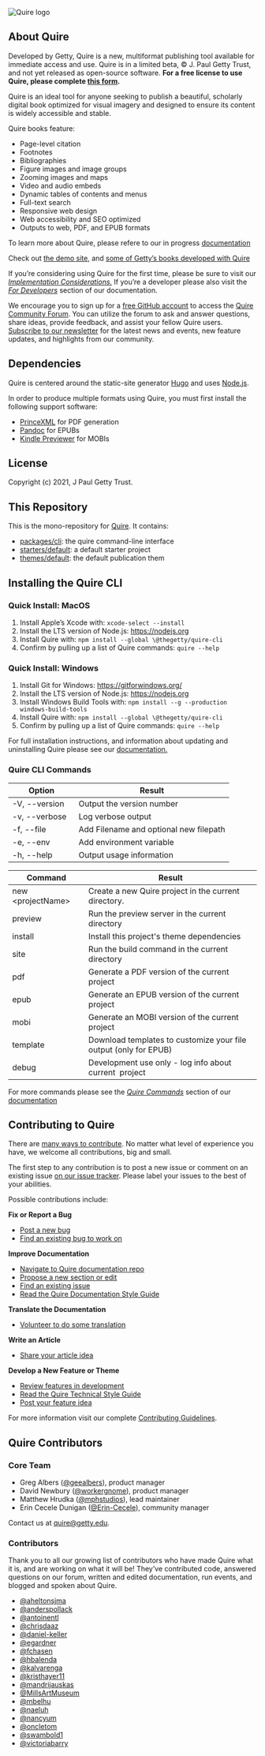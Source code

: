 ![Quire logo](static/img/quire_logo_tm.png)

## About Quire 

Developed by Getty, Quire is a new, multiformat publishing tool available for immediate access and use. Quire is in a limited beta, © J. Paul Getty Trust, and not yet released as open-source software. **For a free license to use Quire, please complete [this form](http://bit.ly/quire-signup).**

Quire is an ideal tool for anyone seeking to publish a beautiful, scholarly digital book optimized for visual imagery and designed to ensure its content is widely accessible and stable. 

Quire books feature:

- Page-level citation
- Footnotes
- Bibliographies
- Figure images and image groups
- Zooming images and maps
- Video and audio embeds
- Dynamic tables of contents and menus
- Full-text search
- Responsive web design
- Web accessibility and SEO optimized
- Outputs to web, PDF, and EPUB formats

To learn more about Quire, please refere to our in progress [documentation](https://quire.getty.edu)

Check out [the demo site](https://thegetty.github.io/quire-starter/), and [some of Getty’s books developed with Quire](http://www.getty.edu/publications/digital/digitalpubs.html)

If you’re considering using Quire for the first time, please be sure to visit our [*Implementation Considerations.*](https://quire.getty.edu/documentation/implementation/) If you’re a developer please also visit the [*For Developers*](https://quire.getty.edu/documentation/for-developers/) section of our documentation.

We encourage you to sign up for a [free GitHub account](https://github.com/join) to access the [Quire Community Forum](https://github.com/thegetty/quire/discussions/11). You can utilize the forum to ask and answer questions, share ideas, provide feedback, and assist your fellow Quire users. [Subscribe to our newsletter](http://eepurl.com/hg8ROf) for the latest news and events, new feature updates, and highlights from our community. 

## Dependencies

Quire is centered around the static-site generator [Hugo](https://github.com/gohugoio/hugo) and uses [Node.js](https://nodejs.org/en/).

In order to produce multiple formats using Quire, you must first install the following support software:

- [PrinceXML](https://www.princexml.com/download/) for PDF generation 
- [Pandoc](https://pandoc.org/installing.html) for EPUBs
- [Kindle Previewer](https://www.amazon.com/gp/feature.html?ie=UTF8&docId=1000765261) for MOBIs

## License

Copyright (c) 2021, J Paul Getty Trust.

## This Repository

This is the mono-repository for [Quire](https://quire.getty.edu/). It contains:

-   [packages/cli](https://github.com/thegetty/quire/tree/main/packages): the quire command-line interface
-   [starters/default](https://github.com/thegetty/quire/tree/main/starters): a default starter project
-   [themes/default](https://github.com/thegetty/quire/tree/main/themes): the default publication them


## Installing the Quire CLI

### Quick Install: MacOS

1.  Install Apple’s Xcode with: `xcode-select --install`
2.  Install the LTS version of Node.js: https://nodejs.org
3.  Install Quire with: `npm install --global \@thegetty/quire-cli`
4.  Confirm by pulling up a list of Quire commands: `quire --help`

### Quick Install: Windows

1.  Install Git for Windows: https://gitforwindows.org/
2.  Install the LTS version of Node.js: https://nodejs.org
3.  Install Windows Build Tools with: `npm install --g --production windows-build-tools`
4.  Install Quire with: `npm install --global \@thegetty/quire-cli`
5.  Confirm by pulling up a list of Quire commands: `quire --help`

For full installation instructions, and information about updating and uninstalling Quire please see our [documentation.](https://quire.netlify.app/documentation/install-uninstall/)

### Quire CLI Commands 


| Option          | Result                                  | 
| --------------- | --------------------------------------- | 
| -V, --version   | Output the version number               |
| -v, --verbose   | Log verbose output                      |
| -f, --file      | Add Filename and optional new filepath  |
| -e, --env       | Add environment variable                |
| -h, --help      | Output usage information                |


| Command             | Result                                                            |
| ------------------- | ----------------------------------------------------------------- |
| new \<projectName\> | Create a new Quire project in the current directory.              |
| preview             | Run the preview server in the current directory                   |
| install             | Install this project's theme dependencies                         |
| site                | Run the build command in the current directory                    |
| pdf                 | Generate a PDF version of the current project                     |
| epub                | Generate an EPUB version of the current project                   |
| mobi                | Generate an MOBI version of the current project                   |
| template            | Download templates to customize your file output (only for EPUB)  |
| debug               | Development use only - log info about current  project            |

For more commands please see the [*Quire Commands*](https://quire.getty.edu/documentation/quire-commands/) section of our [documentation](https://quire.getty.edu/documentation/quire-commands/) 

## Contributing to Quire 

There are [many ways to contribute](https://github.com/thegetty/quire-docs/blob/new-design-v1/CONTRIBUTING.md#identify-a-contribution-to-make). No matter what level of experience you have, we welcome all contributions, big and small.

The first step to any contribution is to post a new issue or comment on an existing issue [on our issue tracker](https://github.com/thegetty/quire/issues). Please label your issues to the best of your abilities.

Possible contributions include:

**Fix or Report a Bug**
-   [Post a new bug](https://github.com/thegetty/quire/issues)
-   [Find an existing bug to work on](https://github.com/thegetty/quire/issues)

**Improve Documentation**
-   [Navigate to Quire documentation repo](https://github.com/thegetty/quire-docs)
-   [Propose a new section or edit](https://github.com/thegetty/quire-docs/issues) 
-   [Find an existing issue](https://github.com/thegetty/quire-docs/issues)
-   [Read the Quire Documentation Style Guide](https://github.com/thegetty/quire-docs/wiki/Quire-Website-&-Documentation-Style-Guide)

**Translate the Documentation**
-   [Volunteer to do some translation](https://github.com/thegetty/quire/issues)

**Write an Article**
-   [Share your article idea](https://github.com/thegetty/quire/issues)

**Develop a New Feature or Theme**
-   [Review features in development](https://github.com/thegetty/quire/discussions/13) 
-   [Read the Quire Technical Style Guide](https://github.com/thegetty/quire/wiki/Quire-Technical-Style-Guide)
-   [Post your feature idea](https://github.com/thegetty/quire/issues)

For more information visit our complete [Contributing Guidelines](https://github.com/thegetty/quire-docs/blob/new-design-v1/CONTRIBUTING.md). 

## Quire Contributors

### Core Team

-   Greg Albers ([\@geealbers](https://github.com/geealbers)), product manager
-   David Newbury ([\@workergnome](https://github.com/workergnome)), product manager
-   Matthew Hrudka ([\@mphstudios](https://github.com/mphstudios)), lead maintainer
-   Erin Cecele Dunigan ([\@Erin-Cecele](https://github.com/Erin-Cecele)), community manager

Contact us at [quire\@getty.edu](mailto:quire@getty.edu).

### Contributors

Thank you to all our growing list of contributors who have made Quire what it is, and are working on what it will be! They’ve contributed code, answered questions on our forum, written and edited documentation, run events, and blogged and spoken about Quire.

-   [\@aheltonsjma](https://github.com/aheltonsjma)
-   [\@anderspollack](https://github.com/anderspollack)
-   [\@antoinentl](https://github.com/antoinentl)
-   [\@chrisdaaz](https://github.com/chrisdaaz) 
-   [\@daniel-keller](https://github.com/daniel-keller)
-   [\@egardner](https://github.com/egardner)
-   [\@fchasen](https://github.com/fchasen)
-   [\@hbalenda](https://github.com/hbalenda)
-   [\@kalvarenga](https://github.com/kalvarenga)
-   [\@kristhayer11](https://github.com/kristhayer11)
-   [\@mandrijauskas](https://github.com/mandrijauskas)
-   [\@MillsArtMuseum](https://github.com/MillsArtMuseum)
-   [\@mbelhu](https://github.com/mbelhu)
-   [\@naeluh](https://github.com/naeluh)
-   [\@nancyum](https://github.com/nancyum)
-   [\@oncletom](https://github.com/oncletom)
-   [\@swambold1](https://github.com/swambold1)
-   [\@victoriabarry](https://github.com/victoriabarry)
